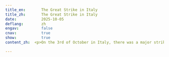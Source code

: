 ```yaml
---
title_en:       The Great Strike in Italy
title_zh:       The Great Strike in Italy
date:           2025-10-05
deflang:        zh
engav:          false
cnav:           true
show:           true
content_zh:  <p>On the 3rd of October in Italy, there was a major strike in protest of the Israeli government's interception of the Global Sumud Flotilla. The Global Sumud Flotilla is a non-governmental fleet that aims to send essential supplies to the people in Gaza. According to the labor union, over 2 million people took part in the strike across more than 100 cities in Italy. Demonstrators sang songs for Palestine and waved flags as they marched through the streets.<p>I'm deeply moved. On the one hand, I see that people can be united and organized in a very short time when they witness injustice. On the other hand, demonstrators were fighting for people in Gaza, who live far away from Italy and are completely unrelated to their daily lives.<p>For over a century, ever since people from different countries formed the International Brigades to go to Spain and fight for the freedom of the Spanish people, this spirit has never vanished from history. As long as this spirit endures, I can believe that the beautiful world I dream of will one day become reality.<p> I was so moved and inspired that I wrote a poem： <p>霹雳惊雷动九霄，呼歌裂云旗漫桥。<p>万心同涌千里浪，官舟安敢逆滔滔？<p>非为稻粱争寸利，但求公义满天晓。<p>仁火千秋燃未绝，信知桃源路非遥。

---
```


